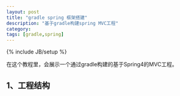 ```yaml
---
layout: post
title: "gradle spring 框架搭建"
description: "基于gradle构建spring MVC工程"
category: 
tags: [gradle,spring]
---
```

{% include JB/setup %}

在这个教程里，会展示一个通过gradle构建的基于Spring4的MVC工程。

## 1、工程结构

